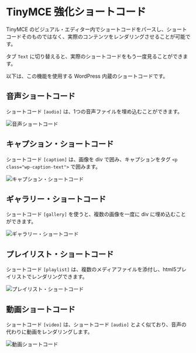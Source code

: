 <!-- 
# TinyMCE Enhanced Shortcodes
 -->
# TinyMCE 強化ショートコード

<!-- 
It's possible to parse shortcodes within the visual editor of TinyMCE and make them render actual content, rather than the shortcode itself.
 -->
TinyMCE のビジュアル・エディター内でショートコードをパースし、ショートコードそのものではなく、実際のコンテンツをレンダリングさせることが可能です。

<!-- 
Switching to the `Text` tab allows you to see the actual shortcode again.
 -->
タブ `Text` に切り替えると、実際のショートコードをもう一度見ることができます。

<!-- 
Below are the built-in WordPress shortcodes that use this functionality.
 -->
以下は、この機能を使用する WordPress 内蔵のショートコードです。

<!-- 
## Audio Shortcode
 -->
## 音声ショートコード

<!-- 
The `[audio]` shortcode allows you to embed a single audio file.
 -->
ショートコード `[audio]` は、1つの音声ファイルを埋め込むことができます。

<!-- 
![The audio shortcode](https://i3.wp.com/developer.wordpress.org/files/2014/09/shortcodes-tinymce-enhanced-shortcodes-01.png)
 -->
![音声ショートコード](https://i3.wp.com/developer.wordpress.org/files/2014/09/shortcodes-tinymce-enhanced-shortcodes-01.png)

<!-- 
## Caption Shortcode
 -->
## キャプション・ショートコード

<!-- 
The `[caption]` shortcode wraps the image in a div and puts a `<p class="wp-caption-text">` tag around the caption.
 -->
ショートコード `[caption]` は、画像を div で囲み、キャプションをタグ `<p class="wp-caption-text">` で囲みます。

<!-- 
![The caption shortcode](https://i3.wp.com/developer.wordpress.org/files/2014/09/shortcodes-tinymce-enhanced-shortcodes-02.png)
 -->
![キャプション・ショートコード](https://i3.wp.com/developer.wordpress.org/files/2014/09/shortcodes-tinymce-enhanced-shortcodes-02.png)

<!-- 
## Gallery Shortcode
 -->
## ギャラリー・ショートコード

<!-- 
The `[gallery]` shortcode allows you to embed several images at once in a div.
 -->
ショートコード `[gallery]` を使うと、複数の画像を一度に div に埋め込むことができます。

<!-- 
![The gallery shortcode](https://i3.wp.com/developer.wordpress.org/files/2014/09/shortcodes-tinymce-enhanced-shortcodes-03.png)
 -->
![ギャラリー・ショートコード](https://i3.wp.com/developer.wordpress.org/files/2014/09/shortcodes-tinymce-enhanced-shortcodes-03.png)

<!-- 
## Playlist Shortcode
 -->
## プレイリスト・ショートコード

<!-- 
The `[playlist]` shortcode allows you to attach more than one media file and render with an html5 playlist.
 -->
ショートコード `[playlist]` は、複数のメディアファイルを添付し、html5プレイリストでレンダリングできます。

<!-- 
![The playlist shortcode](https://i3.wp.com/developer.wordpress.org/files/2014/09/shortcodes-tinymce-enhanced-shortcodes-04.png)
 -->
![プレイリスト・ショートコード](https://i3.wp.com/developer.wordpress.org/files/2014/09/shortcodes-tinymce-enhanced-shortcodes-04.png)

<!-- 
## Video Shortcode
 -->
## 動画ショートコード

<!-- 
The `[video]` shortcode is very similar to the `[audio]` shortcode, it simply renders a video instead of audio.
 -->
ショートコード `[video]` は、ショートコード `[audio]` とよく似ており、音声の代わりに動画をレンダリングします。

<!-- 
![The video shortcode](https://i3.wp.com/developer.wordpress.org/files/2014/09/shortcodes-tinymce-enhanced-shortcodes-05.png)
 -->
![動画ショートコード](https://i3.wp.com/developer.wordpress.org/files/2014/09/shortcodes-tinymce-enhanced-shortcodes-05.png)
